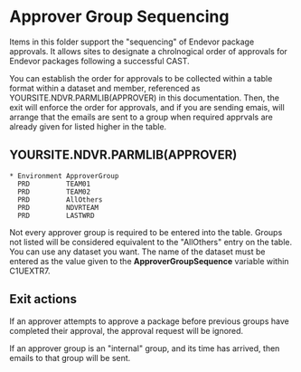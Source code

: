 # Approver Group Sequencing

Items in this folder support the "sequencing" of Endevor package approvals. 
It allows sites to designate a chrolnogical order of approvals for Endevor packages following a successful CAST.

You can establish the order for approvals to be collected within a table format within a dataset and member, referenced as YOURSITE.NDVR.PARMLIB(APPROVER) in this documentation. Then, the exit will enforce the order for approvals, and if you are sending emais, will arrange that the emails are sent to a group when required apprvals are already given for listed higher in the table.


## YOURSITE.NDVR.PARMLIB(APPROVER)

    * Environment ApproverGroup          
      PRD         TEAM01               
      PRD         TEAM02               
      PRD         AllOthers              
      PRD         NDVRTEAM               
      PRD         LASTWRD               

Not every approver group is required to be entered into the table. Groups not listed will be considered equivalent to the "AllOthers" entry on the table. You can use any dataset you want. The name of the dataset must be entered as the value given to the **ApproverGroupSequence**
 variable within C1UEXTR7.


## Exit actions

If an approver attempts to approve a package before previous groups have completed their approval, the approval request will be ignored.

If an approver group is an "internal" group, and its time has arrived, then emails to that group will be sent.





